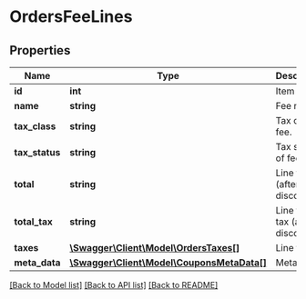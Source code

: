 # OrdersFeeLines

## Properties
Name | Type | Description | Notes
------------ | ------------- | ------------- | -------------
**id** | **int** | Item ID. | [optional] 
**name** | **string** | Fee name. | [optional] 
**tax_class** | **string** | Tax class of fee. | [optional] 
**tax_status** | **string** | Tax status of fee. | [optional] 
**total** | **string** | Line total (after discounts). | [optional] 
**total_tax** | **string** | Line total tax (after discounts). | [optional] 
**taxes** | [**\Swagger\Client\Model\OrdersTaxes[]**](OrdersTaxes.md) | Line taxes. | [optional] 
**meta_data** | [**\Swagger\Client\Model\CouponsMetaData[]**](CouponsMetaData.md) | Meta data. | [optional] 

[[Back to Model list]](../../README.md#documentation-for-models) [[Back to API list]](../../README.md#documentation-for-api-endpoints) [[Back to README]](../../README.md)

